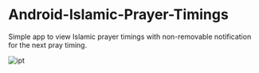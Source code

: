 # Android-Islamic-Prayer-Timings
Simple app to view Islamic prayer timings with non-removable notification for the next pray timing.

![ipt](https://github.com/user-attachments/assets/9f545be3-1a3b-4ac7-bd39-3322e82d6026)
